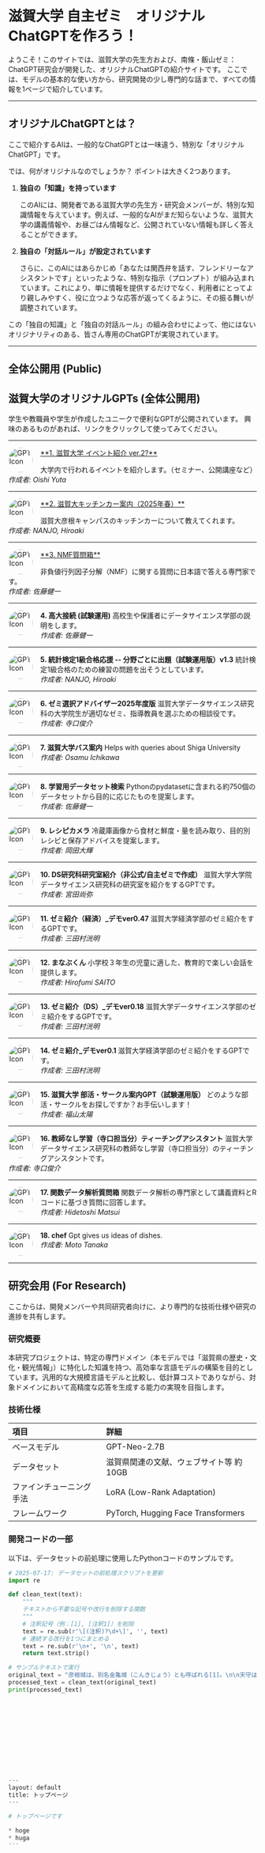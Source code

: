 # 滋賀大学 自主ゼミ　オリジナルChatGPTを作ろう！

ようこそ！このサイトでは、滋賀大学の先生方および、南條・飯山ゼミ：ChatGPT研究会が開発した、オリジナルChatGPTの紹介サイトです。
ここでは、モデルの基本的な使い方から、研究開発の少し専門的な話まで、すべての情報を1ページで紹介しています。

---
## <a name="what-is-this"></a>オリジナルChatGPTとは？
ここで紹介するAIは、一般的なChatGPTとは一味違う、特別な「オリジナルChatGPT」です。

では、何がオリジナルなのでしょうか？ ポイントは大きく2つあります。

1.  **独自の「知識」を持っています**


    このAIには、開発者である滋賀大学の先生方・研究会メンバーが、特別な知識情報を与えています。例えば、一般的なAIがまだ知らないような、滋賀大学の講義情報や、お昼ごはん情報など、公開されていない情報も詳しく答えることができます。

2.  **独自の「対話ルール」が設定されています**

    さらに、このAIにはあらかじめ「あなたは関西弁を話す、フレンドリーなアシスタントです」といったような、特別な指示（プロンプト）が組み込まれています。これにより、単に情報を提供するだけでなく、利用者にとってより親しみやすく、役に立つような応答が返ってくるように、その振る舞いが調整されています。

この「独自の知識」と「独自の対話ルール」の組み合わせによって、他にはないオリジナリティのある、皆さん専用のChatGPTが実現されています。

---

## <a name="public"></a>全体公開用 (Public)

## <a name="public"></a>滋賀大学のオリジナルGPTs (全体公開用)

学生や教職員や学生が作成したユニークで便利なGPTが公開されています。
興味のあるものがあれば、リンクをクリックして使ってみてください。

---

<a href="https://chatgpt.com/g/g-686b3e646cf88191824eb8b93f3ae241-zi-he-da-xue-ihentoshao-jie-ver-2" target="_blank">
  <img src="https://chatgpt.com/backend-api/estuary/content?id=file-NKVqSjTqcH1Uv8etx7a6op&gizmo_id=g-686b3e646cf88191824eb8b93f3ae241&ts=486873&p=gpp&cid=1&sig=4137943eb9d197a7c62dae0e2b592a202c3ce6b5cd3c4722f61f72c0f1dbd366
  " alt="GPT Icon" width="50" align="left" style="margin-right: 15px; border-radius: 50%;">
**1. 滋賀大学 イベント紹介 ver.2?** 
</a>

大学内で行われるイベントを紹介します。（セミナー、公開講座など）  
*作成者: Oishi Yuta*
<br clear="left"/>

---

<a href="https://chatgpt.com/g/g-67f4d29ef75c8191b6e126c7a6787442-zi-he-da-kitutinkaan-nei-2025nian-chun" target="_blank">
  <img src="https://chatgpt.com/backend-api/estuary/content?id=file-3QbRGQvqgK5ef7vz3nqf46&gizmo_id=g-67f4d29ef75c8191b6e126c7a6787442&ts=486872&p=gpp&cid=1&sig=dd48761e73e76adb0c9bcd6a0e1ca5427f2ae46c16e96cc7975cb2a700c731b9" alt="GPT Icon" width="50" align="left" style="margin-right: 15px; border-radius: 50%;">
**2. 滋賀大キッチンカー案内（2025年春）**
</a>

 滋賀大彦根キャンパスのキッチンカーについて教えてくれます。  
*作成者: NANJO, Hiroaki*
<br clear="left"/>

---

<a href="https://chatgpt.com/g/g-67f47ee647d081918d6c4888d33f425a-nmfzhi-wen-xiang" target="_blank">
  <img src="https://chatgpt.com/backend-api/estuary/content?id=file-9S3sHqiqqL8UuT142Guu7U&gizmo_id=g-67f47ee647d081918d6c4888d33f425a&ts=486872&p=gpp&cid=1&sig=4481b36b3a8af2aa25b20de22adbf213cf0ac660b916da283c2683e2c938bcbd7" alt="GPT Icon" width="50" align="left" style="margin-right: 15px; border-radius: 50%;">
**3. NMF質問箱**
</a>

 非負値行列因子分解（NMF）に関する質問に日本語で答える専門家です。  
*作成者: 佐藤健一*
<br clear="left"/>

---

<a href="https://chatgpt.com/g/g-67f5ab1e526881918c31e16378117511-gao-da-jie-sok-shi-yan-yun-yong" target="_blank">
  <img src="https://chatgpt.com/backend-api/estuary/content?id=file-1ux2zQNbEXaV5x8tngqeyG&gizmo_id=g-67f5ab1e526881918c31e16378117511&ts=486872&p=gpp&cid=1&sig=7a563d6bf3a66802380425a22ab76ee0ab5ce428eb22eaa80487779d58657cfe" alt="GPT Icon" width="50" align="left" style="margin-right: 15px; border-radius: 50%;">
</a>

**4. 高大接続 (試験運用)** 高校生や保護者にデータサイエンス学部の説明をします。  
*作成者: 佐藤健一*
<br clear="left"/>

---

<a href="[5. 統計検定1級合格応援のGPTへのリンクをここに入力]" target="_blank">
  <img src="https://chatgpt.com/backend-api/estuary/content?id=file-SudunMYxfxZeoXrhcNPSvD&gizmo_id=g-67f8bd954ba08191b6f409aa39db2703&ts=486872&p=gpp&cid=1&sig=ef03070f7efa8e787405c64ed8ea776345b481051e1b83e9dcbf1c8164fa6288" alt="GPT Icon" width="50" align="left" style="margin-right: 15px; border-radius: 50%;">
</a>

**5. 統計検定1級合格応援 -- 分野ごとに出題（試験運用版）v1.3** 統計検定1級合格のための練習の問題を出そうとしています。  
*作成者: NANJO, Hiroaki*
<br clear="left"/>

---

<a href="[6. ゼミ選択アドバイザーのGPTへのリンクをここに入力]" target="_blank">
  <img src="https://chatgpt.com/backend-api/estuary/content?id=file-MaxeEcsgZFycv9w8nziu1n&gizmo_id=g-67f3c2a158288191afde0e8747e54b8b&ts=486872&p=gpp&cid=1&sig=9f2df0ede69e6077103ba5d03fafbaec6402276161af0a32340fb828eaabd462" alt="GPT Icon" width="50" align="left" style="margin-right: 15px; border-radius: 50%;">
</a>

**6. ゼミ選択アドバイザー2025年度版** 滋賀大学データサイエンス研究科の大学院生が適切なゼミ、指導教員を選ぶための相談役です。  
*作成者: 寺口俊介*
<br clear="left"/>

---

<a href="[7. 滋賀大学バス案内のGPTへのリンクをここに入力]" target="_blank">
  <img src="[7. 滋賀大学バス案内のアイコンURL]" alt="GPT Icon" width="50" align="left" style="margin-right: 15px; border-radius: 50%;">
</a>

**7. 滋賀大学バス案内** Helps with queries about Shiga University  
*作成者: Osamu Ichikawa*
<br clear="left"/>

---

<a href="[8. 学習用データセット検索のGPTへのリンクをここに入力]" target="_blank">
  <img src="https://chatgpt.com/backend-api/estuary/content?id=file-GAykRCoCQZR7GWLQYPkfBE&gizmo_id=g-6812956be77c81918393f693f0afa105&ts=486872&p=gpp&cid=1&sig=8601a537ddec359b953e5c7108e90edebfee2d44ed28a7a9b11cb68c47a7661b" alt="GPT Icon" width="50" align="left" style="margin-right: 15px; border-radius: 50%;">
</a>

**8. 学習用データセット検索** Pythonのpydatasetに含まれる約750個のデータセットから目的に応じたものを提案します。  
*作成者: 佐藤健一*
<br clear="left"/>

---

<a href="[9. レシピカメラのGPTへのリンクをここに入力]" target="_blank">
  <img src="https://chatgpt.com/backend-api/estuary/content?id=file-W8Yyps1wZKfZrwjb2RyvHz&gizmo_id=g-6821575e3e608191b8fcc2262eab20aa&ts=486872&p=gpp&cid=1&sig=8c458565e7b2cf14394fa8280648373d05087c13b46e9ba804f7d9c3b2c86627" alt="GPT Icon" width="50" align="left" style="margin-right: 15px; border-radius: 50%;">
</a>

**9. レシピカメラ** 冷蔵庫画像から食材と鮮度・量を読み取り、目的別レシピと保存アドバイスを提案します。  
*作成者: 岡田大輝*
<br clear="left"/>

---

<a href="[10. DS研究科研究室紹介のGPTへのリンクをここに入力]" target="_blank">
  <img src="[10. DS研究科研究室紹介のアイコンURL]" alt="GPT Icon" width="50" align="left" style="margin-right: 15px; border-radius: 50%;">
</a>

**10. DS研究科研究室紹介（非公式/自主ゼミで作成）** 滋賀大学大学院データサイエンス研究科の研究室を紹介をするGPTです。  
*作成者: 宮田尚弥*
<br clear="left"/>

---

<a href="[11. ゼミ紹介（経済）のGPTへのリンクをここに入力]" target="_blank">
  <img src="[11. ゼミ紹介（経済）のアイコンURL]" alt="GPT Icon" width="50" align="left" style="margin-right: 15px; border-radius: 50%;">
</a>

**11. ゼミ紹介（経済）_デモver0.47** 滋賀大学経済学部のゼミ紹介をするGPTです。  
*作成者: 三田村洸明*
<br clear="left"/>

---

<a href="[12. まなぶくんのGPTへのリンクをここに入力]" target="_blank">
  <img src="https://chatgpt.com/backend-api/estuary/content?id=file-2YrDqzNaqx67GoUmRwxjB1&gizmo_id=g-67f511adaa208191b8a4a3d8739439f4&ts=486872&p=gpp&cid=1&sig=ee0df81ab380db4ca6b231673d1e8d7da746cfb72372a9e057cfd42dc4078dd6" alt="GPT Icon" width="50" align="left" style="margin-right: 15px; border-radius: 50%;">
</a>

**12. まなぶくん** 小学校３年生の児童に適した、教育的で楽しい会話を提供します。  
*作成者: Hirofumi SAITO*
<br clear="left"/>

---

<a href="[13. ゼミ紹介（DS）のGPTへのリンクをここに入力]" target="_blank">
  <img src="[13. ゼミ紹介（DS）のアイコンURL]" alt="GPT Icon" width="50" align="left" style="margin-right: 15px; border-radius: 50%;">
</a>

**13. ゼミ紹介（DS）_デモver0.18** 滋賀大学データサイエンス学部のゼミ紹介をするGPTです。  
*作成者: 三田村洸明*
<br clear="left"/>

---

<a href="[14. ゼミ紹介_デモver0.1のGPTへのリンクをここに入力]" target="_blank">
  <img src="https://chatgpt.com/backend-api/estuary/content?id=file-FJFbthoZ1Mvo4FCu5YgUrp&gizmo_id=g-6829d3002f608191839c1217c700f309&ts=486872&p=gpp&cid=1&sig=1bfbbb01a30a9f7fd2f1549cc5b0ff13a3a583ef6a464af75460e22b501ff1f5" alt="GPT Icon" width="50" align="left" style="margin-right: 15px; border-radius: 50%;">
</a>

**14. ゼミ紹介_デモver0.1** 滋賀大学経済学部のゼミ紹介をするGPTです。  
*作成者: 三田村洸明*
<br clear="left"/>

---

<a href="[15. 滋賀大学 部活・サークル案内GPTへのリンクをここに入力]" target="_blank">
  <img src="[15. 滋賀大学 部活・サークル案内GPTのアイコンURL]" alt="GPT Icon" width="50" align="left" style="margin-right: 15px; border-radius: 50%;">
</a>

**15. 滋賀大学 部活・サークル案内GPT（試験運用版）** どのような部活・サークルをお探しですか？お手伝いします！  
*作成者: 福山太陽*
<br clear="left"/>

---

<a href="[16. 教師なし学習TAのGPTへのリンクをここに入力]" target="_blank">
  <img src="https://chatgpt.com/backend-api/estuary/content?id=file-4FeybzPvf5MsDeuen2DvSz&gizmo_id=g-680f495d51fc8191962c9fcdf0abd275&ts=486872&p=gpp&cid=1&sig=a4e718cc3c6efaa68436d042887c72895e2061149d137e66395ba11441dc01ca" alt="GPT Icon" width="50" align="left" style="margin-right: 15px; border-radius: 50%;">
</a>

**16. 教師なし学習（寺口担当分）ティーチングアシスタント** 滋賀大学データサイエンス研究科の教師なし学習（寺口担当分）のティーチングアシスタントです。  
*作成者: 寺口俊介*
<br clear="left"/>

---

<a href="[17. 関数データ解析質問箱のGPTへのリンクをここに入力]" target="_blank">
  <img src="https://chatgpt.com/backend-api/estuary/content?id=file-RyC3HeX1nn3pNX1XBnVDSG&gizmo_id=g-67fbad6d2fec81918729184436d71532&ts=486872&p=gpp&cid=1&sig=9fb0f5cf38286cc043afdf0b121a6dbfabd640389c8cb2468a77a3847948e04a" alt="GPT Icon" width="50" align="left" style="margin-right: 15px; border-radius: 50%;">
</a>

**17. 関数データ解析質問箱** 関数データ解析の専門家として講義資料とRコードに基づき質問に回答します。  
*作成者: Hidetoshi Matsui*
<br clear="left"/>

---

<a href="[18. chefのGPTへのリンクをここに入力]" target="_blank">
  <img src="[18. chefのアイコンURL]" alt="GPT Icon" width="50" align="left" style="margin-right: 15px; border-radius: 50%;">
</a>

**18. chef** Gpt gives us ideas of dishes.  
*作成者: Moto Tanaka*
<br clear="left"/>


---

## <a name="research"></a>研究会用 (For Research)

ここからは、開発メンバーや共同研究者向けに、より専門的な技術仕様や研究の進捗を共有します。

### 研究概要

本研究プロジェクトは、特定の専門ドメイン（本モデルでは「滋賀県の歴史・文化・観光情報」）に特化した知識を持つ、高効率な言語モデルの構築を目的としています。汎用的な大規模言語モデルと比較し、低計算コストでありながら、対象ドメインにおいて高精度な応答を生成する能力の実現を目指します。

### 技術仕様

| 項目           | 詳細                                     |
| :------------- | :--------------------------------------- |
| ベースモデル   | GPT-Neo-2.7B                             |
| データセット   | 滋賀県関連の文献、ウェブサイト等 約10GB   |
| ファインチューニング手法 | LoRA (Low-Rank Adaptation)             |
| フレームワーク | PyTorch, Hugging Face Transformers       |

### 開発コードの一部

以下は、データセットの前処理に使用したPythonコードのサンプルです。

```python
# 2025-07-17: データセットの前処理スクリプトを更新
import re

def clean_text(text):
    """
    テキストから不要な記号や改行を削除する関数
    """
    # 注釈記号（例：[1], [注釈1]）を削除
    text = re.sub(r'\[(注釈)?\d+\]', '', text)
    # 連続する改行を1つにまとめる
    text = re.sub(r'\n+', '\n', text)
    return text.strip()

# サンプルテキストで実行
original_text = "彦根城は、別名金亀城（こんきじょう）とも呼ばれる[1]。\n\n天守は国宝に指定されている。"
processed_text = clean_text(original_text)
print(processed_text)












---
layout: default
title: トップページ
---

# トップページです

* hoge
* huga
'''